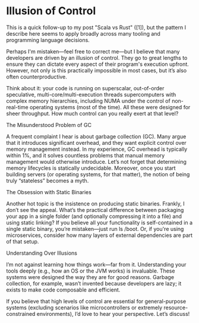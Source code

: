 # Illusion of Control

This is a quick follow-up to my post "Scala vs Rust" ([1]), but the pattern I describe here seems to apply broadly across many tooling and programming language decisions.

Perhaps I'm mistaken—feel free to correct me—but I believe that many developers are driven by an illusion of control. They go to great lengths to ensure they can dictate every aspect of their program's execution upfront. However, not only is this practically impossible in most cases, but it’s also often counterproductive.

Think about it: your code is running on superscalar, out-of-order speculative, multi-core/multi-execution threads supercomputers with complex memory hierarchies, including NUMA under the control of non-real-time operating systems (most of the time). All these were designed for sheer throughput. How much control can you really exert at that level?

The Misunderstood Problem of GC

A frequent complaint I hear is about garbage collection (GC). Many argue that it introduces significant overhead, and they want explicit control over memory management instead.
In my experience, GC overhead is typically within 1%, and it solves countless problems that manual memory management would otherwise introduce. Let’s not forget that determining memory lifecycles is statically undecidable. Moreover, once you start building servers (or operating systems, for that matter), the notion of being truly “stateless” becomes a myth.

The Obsession with Static Binaries

Another hot topic is the insistence on producing static binaries. Frankly, I don’t see the appeal.
What’s the practical difference between packaging your app in a single folder (and optionally compressing it into a file) and using static linking? If you believe all your functionality is self-contained in a single static binary, you’re mistaken—just run ls /boot. Or, if you're using microservices, consider how many layers of external dependencies are part of that setup.

Understanding Over Illusions

I’m not against learning how things work—far from it. Understanding your tools deeply (e.g., how an OS or the JVM works) is invaluable. These systems were designed the way they are for good reasons. Garbage collection, for example, wasn’t invented because developers are lazy; it exists to make code composable and efficient.

If you believe that high levels of control are essential for general-purpose systems (excluding scenarios like microcontrollers or extremely resource-constrained environments), I’d love to hear your perspective. Let’s discuss!